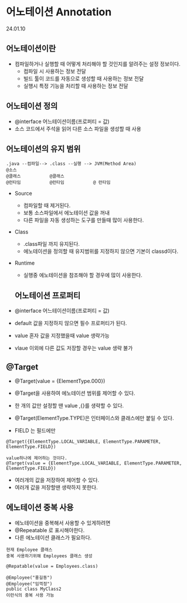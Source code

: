 # 어노테이션 Annotation
24.01.10
## 어노테이션이란
- 컴파일하거나 실행할 때 어떻게 처리해야 할 것인지를 알려주는 설정 정보이다.
  - 컴파일 시 사용하는 정보 전달
  - 빌드 툴이 코드를 자동으로 생성할 때 사용하는 정보 전달
  - 실행시 특정 기능을 처리할 때 사용하는 정보 전달

## 어노테이션 정의
- @interface 어느테이션이름(프로퍼티 = 값)
- 소스 코드에서 주석을 읽어 다른 소스 파일을 생성할 때 사용

## 어노테이션의 유지 범위
```
.java --컴파일--> .class --실행 --> JVM(Method Area)
@소스             
@클래스           @클래스           
@런타임           @런타임           @ 런타임

```
- Source
  - 컴파일할 때 제거된다.
  - 보통 소스파일에서 에노테이션 값을 꺼내 
  - 다른 파일을 자동 생성하는 도구를 만들때 많이 사용한다.

- Class
  - .class파일 까지 유지된다.
  - 에노테이션을 정의할 때 유지범위를 지정하지 않으면 기본이 classd이다.

- Runtime
  - 실행중 에노테이션을 참조해야 할 경우에 많이 사용한다.

  ## 어노테이션 프로퍼티
- @interface 어느테이션이름(프로퍼티 = 값)
- default 값을 지정하지 않으면 필수 프로퍼티가 된다.
- value 혼자 값을 지정했을때 value 생략가능
- vlaue 이외에 다른 값도 저장할 경우는 value 생략 불가

## @Target
- @Target(value = {ElementType.000})
- @Target을 사용하여 에노테이션 범위를 제어할 수 있다.
- 한 개의 값만 설정할 땐 value ,{}를 생략할 수 있다.

- @Target(ElementType.TYPE)은 인터페이스와 클래스에만 붙일 수 있다.
- FIELD 는 필드에만 
``` 
@Target({ElementType.LOCAL_VARIABLE, ElementType.PARAMETER, ElementType.FIELD})

value하나에 제어하는 것이다.
@Target(value = {ElementType.LOCAL_VARIABLE, ElementType.PARAMETER, ElementType.FIELD})
```
- 여러개의 값을 저장하여 제어할 수 있다. 
- 여러개 값을 저장할땐 생략하지 못한다.

## 에노테이션 중복 사용
- 에노테이션을 중복해서 사용할 수 있게하려면
- @Repeatable 로 표시해야한다.
- 다른 에노테이션 클래스가 필요하다.
```
현재 Employee 클래스
중복 사용하기위해 Employees 클래스 생성

@Repatable(value = Employees.class)

@Employee("홍길동")
@Employee("임꺽정")
public class MyClass2 
이런식의 중복 사용 가능
```
